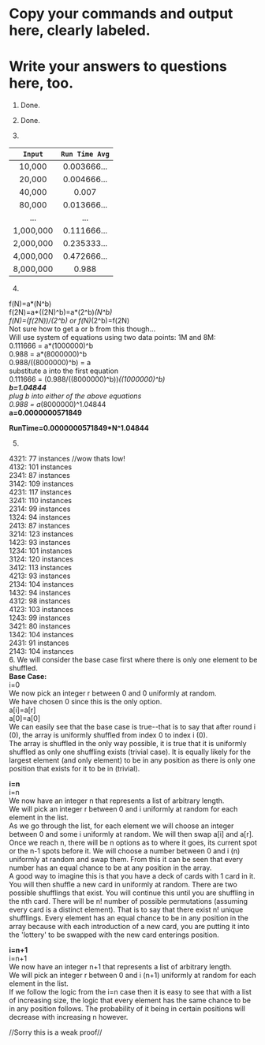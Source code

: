 # Copy your commands and output here, clearly labeled.

# Write your answers to questions here, too.
 
 1. Done. 

 2. Done.

 3. 
 | `Input`      | `Run Time Avg`|
 |:------------:|:-----------:|
 |10,000        |0.003666...  |
 |20,000        |0.004666...  |
 |40,000        |0.007        |
 |80,000        |0.013666...  |
 |...           |...          |
 |1,000,000     |0.111666...  |
 |2,000,000     |0.235333...  |
 |4,000,000     |0.472666...  |
 |8,000,000     |0.988        |

 4. 
 f(N)=a*(N^b) </br>
 f(2N)=a*((2N)^b)=a*(2^b)*(N^b) </br>
 f(N)=(f(2N))/(2^b) or f(N)*(2^b)=f(2N) </br>
 Not sure how to get a or b from this though... </br>
 Will use system of equations using two data points: 1M and 8M: </br>
 0.111666 = a*(1000000)^b </br>
 0.988 = a*(8000000)^b </br>
 0.988/((8000000)^b) = a </br>
 substitute a into the first equation </br>
 0.111666 = (0.988/((8000000)^b))*((1000000)^b) </br>
 **b=1.04844** </br>
 plug b into either of the above equations </br>
 0.988 = a*(8000000)^1.04844 </br>
 **a=0.0000000571849** </br>
 
 **RunTime=0.0000000571849*N^1.04844** </br>

 5. 
 4321: 77 instances //wow thats low! </br>
 4132: 101 instances </br>
 2341: 87 instances </br>
 3142: 109 instances </br>
 4231: 117 instances </br>
 3241: 110 instances </br>
 2314: 99 instances </br>
 1324: 94 instances </br>
 2413: 87 instances </br>
 3214: 123 instances </br>
 1423: 93 instances </br>
 1234: 101 instances </br>
 3124: 120 instances </br>
 3412: 113 instances </br>
 4213: 93 instances </br>
 2134: 104 instances </br>
 1432: 94 instances </br>
 4312: 98 instances </br>
 4123: 103 instances </br>
 1243: 99 instances </br>
 3421: 80 instances </br>
 1342: 104 instances </br>
 2431: 91 instances </br>
 2143: 104 instances </br>
 6. 
 We will consider the base case first where there is only one element to be shuffled. </br>
 **Base Case:**</br>
 i=0</br>
 We now pick an integer r between 0 and 0 uniformly at random. </br>
 We have chosen 0 since this is the only option. </br>
 a[i]=a[r] </br>
 a[0]=a[0] </br>
 We can easily see that the base case is true--that is to say that after round i (0), the array is uniformly shuffled from index 0 to index i (0).  </br>
 The array is shuffled in the only way possible, it is true that it is uniformly shuffled as only one shuffling exists (trivial case). It is equally likely for the largest element (and only element) to be in any position as there is only one position that exists for it to be in (trivial). </br>

 **i=n** </br>
 i=n </br>
 We now have an integer n that represents a list of arbitrary length. </br>
 We will pick an integer r between 0 and i uniformly at random for each element in the list.  </br>
 As we go through the list, for each element we will choose an integer between 0 and some i uniformly at random. We will then swap a[i] and a[r].  </br>
 Once we reach n, there will be n options as to where it goes, its current spot or the n-1 spots before it. We will choose a number between 0 and i (n) uniformly at random and swap them. From this it can be seen that every number has an equal chance to be at any position in the array. </br>
 A good way to imagine this is that you have a deck of cards with 1 card in it. You will then shuffle a new card in uniformly at random. There are two possible shufflings that exist. You will continue this  until you are shuffling in the nth card. There will be n! number of possible permutations (assuming every card is a distinct element). That is to say that there exist n! unique shufflings. Every element has an equal chance to be in any position in the array because with each introduction of a new card, you are putting it into the 'lottery' to be swapped with the new card enterings position. </br>

 **i=n+1** </br>
 i=n+1 </br>
 We now have an integer n+1 that represents a list of arbitrary length. </br>
 We will pick an integer r between 0 and i (n+1) uniformly at random for each element in the list. </br>
 If we follow the logic from the i=n case then it is easy to see that with a list of increasing size, the logic that every element has the same chance to be in any position follows. The probability of it being in certain positions will decrease with increasing n however. </br>

 //Sorry this is a weak proof//
 